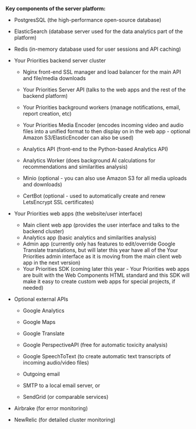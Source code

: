 **Key components of the server platform:**

-   PostgresSQL (the high-performance open-source database)
-   ElasticSearch (database server used for the data analytics part of the platform)
-   Redis (in-memory database used for user sessions and API caching)
-   Your Priorities backend server cluster

    -   Nginx front-end SSL manager and load balancer for the main API and file/media downloads
    -   Your Priorities Server API (talks to the web apps and the rest of the backend platform)
    -   Your Priorities background workers (manage notifications, email, report creation, etc)
    -   Your Priorities Media Encoder (encodes incoming video and audio files into a unified format to then display on in the web app - optional Amazon S3/ElasticEncoder can also be used)
    
    -   Analytics API (front-end to the Python-based Analytics API)
    -   Analytics Worker (does background AI calculations for recommendations and similarities analysis)
    -   Minio (optional - you can also use Amazon S3 for all media uploads and downloads)
    -   CertBot (optional - used to automatically create and renew LetsEncrypt SSL certificates)

-   Your Priorities web apps (the website/user interface)
    
    -   Main client web app (provides the user interface and talks to the backend cluster)
    -   Analytics app (basic analytics and similarities analysis)
    -   Admin app (currently only has features to edit/override Google Translate translations, but will later this year have all of the Your Priorities admin interface as it is moving from the main client web app in the next version)
    -   Your Priorities SDK (coming later this year - Your Priorities web apps are built with the Web Components HTML standard and this SDK will make it easy to create custom web apps for special projects, if needed)

-   Optional external APIs

    -   Google Analytics
    -   Google Maps
    -   Google Translate
    -   Google PerspectiveAPI (free for automatic toxicity analysis)
    -   Google SpeechToText (to create automatic text transcripts of incoming audio/video files)
    -   Outgoing email
    
    -   SMTP to a local email server, or
    -   SendGrid (or comparable services)

-   Airbrake (for error monitoring)
-   NewRelic (for detailed cluster monitoring)